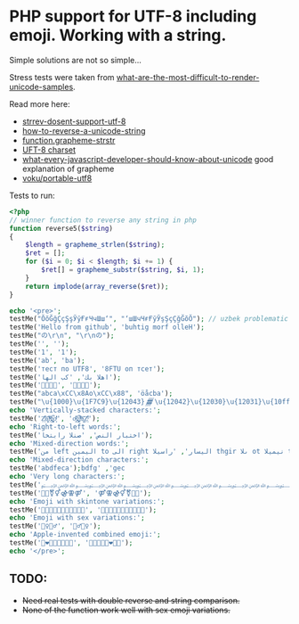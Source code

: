 # PHP support for UTF-8 including emoji. Working with a string.
Simple solutions are not so simple...

Stress tests were taken from [what-are-the-most-difficult-to-render-unicode-samples](https://stackoverflow.com/questions/34538413/what-are-the-most-difficult-to-render-unicode-samples).


Read more here:
- [strrev-dosent-support-utf-8](https://stackoverflow.com/questions/17496493/strrev-dosent-support-utf-8)
- [how-to-reverse-a-unicode-string](https://stackoverflow.com/questions/434250/how-to-reverse-a-unicode-string)
- [function.grapheme-strstr](http://php.net/manual/en/function.grapheme-strstr.php)
- [UFT-8 charset](https://www.fileformat.info/info/charset/UTF-8/list.htm?start=30000)
- [what-every-javascript-developer-should-know-about-unicode](https://dmitripavlutin.com/what-every-javascript-developer-should-know-about-unicode) good explanation of grapheme
- [voku/portable-utf8](https://github.com/voku/portable-utf8)


Tests to run:


```php
<?php
// winner function to reverse any string in php
function reverse5($string)
{
    $length = grapheme_strlen($string);
    $ret = [];
    for ($i = 0; $i < $length; $i += 1) {
        $ret[] = grapheme_substr($string, $i, 1);
    }
    return implode(array_reverse($ret));
}

echo '<pre>';
testMe("ŎŏĞğÇçŞşЎўҒғЧчШш‘", "‘шШчЧғҒўЎşŞçÇğĞŏŎ"); // uzbek problematic letters test
testMe('Hello from github', 'buhtig morf olleH');
testMe("の\r\n", "\r\nの");
testMe('', '');
testMe('1', '1');
testMe('ab', 'ba');
testMe('тест по UTF8', '8FTU оп тсет');
testMe('اهلا بك', 'كب الها');
testMe('👹👺💀👻', '👻💀👺👹');
testMe("abca\xCC\x8Ao\xCC\x88", 'öåcba');
testMe("\u{1000}\u{1F7C9}\u{12043}𒁂\u{12042}\u{12030}\u{12031}\u{10ffff}", '􏿿𒀱𒀰𒁂𒁂𒁃🟉က');
echo 'Vertically-stacked characters:';
testMe('Z̤͔ͧ̑̓ä͖̭̈̇lͮ̒ͫǧ̗͚̚o̙̔ͮ̇͐̇', 'o̙̔ͮ̇͐̇ǧ̗͚̚lͮ̒ͫä͖̭̈̇Z̤͔ͧ̑̓');
echo 'Right-to-left words:';
testMe('اختبار النص', 'صنلا رابتخا');
echo 'Mixed-direction words:';
testMe('من left اليمين to الى right اليسار', 'راسيلا thgir ىلا ot نيميلا tfel نم');
echo 'Mixed-direction characters:';
testMe('a‭b‮c‭d‮e‭f‮g', 'g‮f‭e‮d‭c‮b‭a');
echo 'Very long characters:';
testMe('﷽﷽﷽﷽﷽﷽﷽﷽﷽﷽﷽﷽﷽﷽﷽﷽', '﷽﷽﷽﷽﷽﷽﷽﷽﷽﷽﷽﷽﷽﷽﷽﷽');
testMe('👭👬⚧⚥⚣⚢⚤', '⚤⚢⚣⚥⚧👬👭');
echo 'Emoji with skintone variations:';
testMe('👱👱🏻👱🏼👱🏽👱🏾👱🏿', '👱🏿👱🏾👱🏽👱🏼👱🏻👱');
echo 'Emoji with sex variations:';
testMe('🧟‍♀️🧟‍♂️', '🧟‍♂️🧟‍♀️');
echo 'Apple-invented combined emoji:';
testMe('👨‍❤️‍💋‍👨👩‍👩‍👧‍👦', '👩‍👩‍👧‍👦👨‍❤️‍💋‍👨');
echo '</pre>';
```
## TODO: 

- ~~Need real tests with double reverse and string comparison.~~
- ~~None of the function work well with sex emoji variations.~~